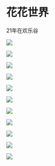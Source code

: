 # 花花世界

21年在欢乐谷

![](https://0.z.wiki/images/20211128/e9e8317f343c4280997e53e92b3e7364.png)


![](https://1.z.wiki/images/20211128/765f8c3667d4423cb9c696cffdebf34c.png)


![](https://2.z.wiki/images/20211128/05da6123aae346b2b8edc0a8b0f71385.png)


![](https://3.z.wiki/images/20211128/7bb77609e0924ab9b4ec388bf4c5aea9.png)


![](https://4.z.wiki/images/20211128/fa04fe5a9c7d48a096cf6e0439762b34.png)


![](https://0.z.wiki/images/20211128/6c9b7d5cd6f34a87b5c530b0b6d33a01.png)


![](https://1.z.wiki/images/20211128/361a53f279df444faa1652ad25efea39.png)


![](https://2.z.wiki/images/20211128/c727cb5b1abb48feab5c4c40d79870ef.png)


![](https://3.z.wiki/images/20211128/b45399cbeb1343cbbed83ab0a2c94a46.png)


![](https://4.z.wiki/images/20211128/7e97dec87b6744dea003edbc377a6d84.png)


![](https://0.z.wiki/images/20211128/3c1f6e5f6c934dc88a3d487c9ae89af0.png)


